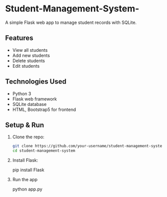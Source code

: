 # Student-Management-System-
A simple Flask web app to manage student records with SQLite.

## Features

- View all students
- Add new students
- Delete students
- Edit students

## Technologies Used

- Python 3
- Flask web framework
- SQLite database
- HTML, Bootstrap5 for frontend
  
 ## Setup & Run

1. Clone the repo:

   ```bash
   git clone https://github.com/your-username/student-management-system.git
   cd student-management-system

2. Install Flask:

   pip install Flask

3. Run the app

   python app.py

 

